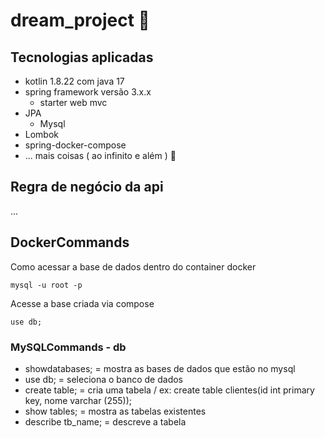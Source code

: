 # dream_project 🚀

## Tecnologias aplicadas

* kotlin 1.8.22 com java 17
* spring framework versão 3.x.x
    * starter web mvc
* JPA
  * Mysql
* Lombok
* spring-docker-compose
* ... mais coisas ( ao infinito e além ) 🚀

## Regra de negócio da api
...

## DockerCommands

Como acessar a base de dados dentro do container docker
```shell
mysql -u root -p 
```
Acesse a base criada via compose

```shell
use db;
```

### MySQLCommands - db

* showdatabases; = mostra as bases de dados que estão no mysql
* use db; = seleciona o banco de dados
* create table; = cria uma tabela / ex: create table clientes(id int primary key, nome varchar (255));
* show tables; = mostra as tabelas existentes
* describe tb_name; = descreve a tabela
